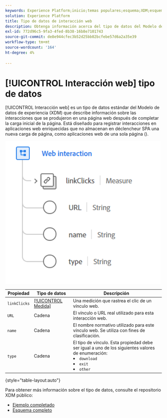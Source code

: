 ```yaml
---
keywords: Experience Platform;inicio;temas populares;esquema;XDM;esquemas;esquemas;interacción web;tipo de datos;tipo de datos;tipo de datos;
solution: Experience Platform
title: Tipo de datos de interacción web
description: Obtenga información acerca del tipo de datos del Modelo de datos de experiencia (XDM) de interacción web.
exl-id: 772d96c5-9fa3-4fed-8b38-16b8e7101743
source-git-commit: de8e944cfec3b52d25bb02bcfebe57d6a2a35e39
workflow-type: tm+mt
source-wordcount: '164'
ht-degree: 4%

---
```


# [!UICONTROL Interacción web] tipo de datos

[!UICONTROL Interacción web] es un tipo de datos estándar del Modelo de datos de experiencia (XDM) que describe información sobre las interacciones que se produjeron en una página web después de completar la carga inicial de la página. Está diseñado para registrar interacciones en aplicaciones web enriquecidas que no almacenan en déclencheur SPA una nueva carga de página, como aplicaciones web de una sola página ().

<img src="../images/data-types/web-interaction.PNG" width="500" /><br />

| Propiedad | Tipo de datos | Descripción |
| --- | --- | --- |
| `linkClicks` | [[!UICONTROL Medida]](./measure.md) | Una medición que rastrea el clic de un vínculo web. |
| `URL` | Cadena | El vínculo o URL real utilizado para esta interacción web. |
| `name` | Cadena | El nombre normativo utilizado para este vínculo web. Se utiliza con fines de clasificación. |
| `type` | Cadena | El tipo de vínculo. Esta propiedad debe ser igual a uno de los siguientes valores de enumeración: <li> `download` </li> <li> `exit` </li> <li> `other` </li> |

{style="table-layout:auto"}

Para obtener más información sobre el tipo de datos, consulte el repositorio XDM público:

* [Ejemplo completado](https://github.com/adobe/xdm/blob/master/components/datatypes/deprecated/webinteraction.example.1.json)
* [Esquema completo](https://github.com/adobe/xdm/blob/master/components/datatypes/deprecated/webinteraction.schema.json)
